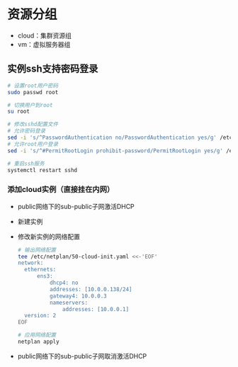 # 资源分组

- cloud：集群资源组
- vm：虚拟服务器组

## 实例ssh支持密码登录

```bash
# 设置root用户密码
sudo passwd root

# 切换用户到root
su root

# 修改sshd配置文件
# 允许密码登录
sed -i 's/^PasswordAuthentication no/PasswordAuthentication yes/g' /etc/ssh/sshd_config
# 允许root用户登录
sed -i 's/^#PermitRootLogin prohibit-password/PermitRootLogin yes/g' /etc/ssh/sshd_config

# 重启ssh服务
systemctl restart sshd
```

### 添加cloud实例（直接挂在内网）

- public网络下的sub-public子网激活DHCP

- 新建实例

- 修改新实例的网络配置
  
  ```bash
  # 输出网络配置
  tee /etc/netplan/50-cloud-init.yaml <<-'EOF'
  network:
    ethernets:
        ens3:
            dhcp4: no
            addresses: [10.0.0.138/24]
            gateway4: 10.0.0.3
            nameservers:
                addresses: [10.0.0.1]
    version: 2
  EOF
  
  # 应用网络配置
  netplan apply
  ```

- public网络下的sub-public子网取消激活DHCP
